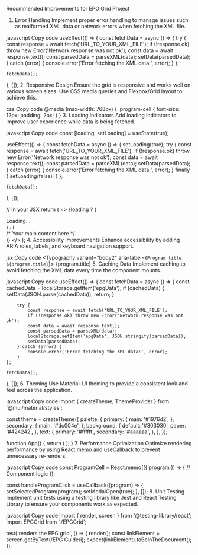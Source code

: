 Recommended Improvements for EPG Grid Project
1. Error Handling
Implement proper error handling to manage issues such as malformed XML data or network errors when fetching the XML file.

javascript
Copy code
useEffect(() => {
    const fetchData = async () => {
        try {
            const response = await fetch('URL_TO_YOUR_XML_FILE');
            if (!response.ok) throw new Error('Network response was not ok');
            const data = await response.text();
            const parsedData = parseXML(data);
            setData(parsedData);
        } catch (error) {
            console.error('Error fetching the XML data:', error);
        }
    };

    fetchData();
}, []);
2. Responsive Design
Ensure the grid is responsive and works well on various screen sizes. Use CSS media queries and Flexbox/Grid layout to achieve this.

css
Copy code
@media (max-width: 768px) {
    .program-cell {
        font-size: 12px;
        padding: 2px;
    }
}
3. Loading Indicators
Add loading indicators to improve user experience while data is being fetched.

javascript
Copy code
const [loading, setLoading] = useState(true);

useEffect(() => {
    const fetchData = async () => {
        setLoading(true);
        try {
            const response = await fetch('URL_TO_YOUR_XML_FILE');
            if (!response.ok) throw new Error('Network response was not ok');
            const data = await response.text();
            const parsedData = parseXML(data);
            setData(parsedData);
        } catch (error) {
            console.error('Error fetching the XML data:', error);
        } finally {
            setLoading(false);
        }
    };

    fetchData();
}, []);

// In your JSX
return (
    <>
        {loading ? (
            <div>Loading...</div>
        ) : (
            <div>/* Your main content here */</div>
        )}
    </>
);
4. Accessibility Improvements
Enhance accessibility by adding ARIA roles, labels, and keyboard navigation support.

jsx
Copy code
<Typography variant="body2" aria-label={`Program title: ${program.title}`}>
    {program.title}
</Typography>
5. Caching Data
Implement caching to avoid fetching the XML data every time the component mounts.

javascript
Copy code
useEffect(() => {
    const fetchData = async () => {
        const cachedData = localStorage.getItem('epgData');
        if (cachedData) {
            setData(JSON.parse(cachedData));
            return;
        }

        try {
            const response = await fetch('URL_TO_YOUR_XML_FILE');
            if (!response.ok) throw new Error('Network response was not ok');
            const data = await response.text();
            const parsedData = parseXML(data);
            localStorage.setItem('epgData', JSON.stringify(parsedData));
            setData(parsedData);
        } catch (error) {
            console.error('Error fetching the XML data:', error);
        }
    };

    fetchData();
}, []);
6. Theming
Use Material-UI theming to provide a consistent look and feel across the application.

javascript
Copy code
import { createTheme, ThemeProvider } from '@mui/material/styles';

const theme = createTheme({
    palette: {
        primary: {
            main: '#1976d2',
        },
        secondary: {
            main: '#dc004e',
        },
        background: {
            default: '#303030',
            paper: '#424242',
        },
        text: {
            primary: '#ffffff',
            secondary: '#aaaaaa',
        },
    },
});

function App() {
    return (
        <ThemeProvider theme={theme}>
            <EPGGrid data={data} />
        </ThemeProvider>
    );
}
7. Performance Optimization
Optimize rendering performance by using React.memo and useCallback to prevent unnecessary re-renders.

javascript
Copy code
const ProgramCell = React.memo(({ program }) => {
    // Component logic
});

const handleProgramClick = useCallback((program) => {
    setSelectedProgram(program);
    setModalOpen(true);
}, []);
8. Unit Testing
Implement unit tests using a testing library like Jest and React Testing Library to ensure your components work as expected.

javascript
Copy code
import { render, screen } from '@testing-library/react';
import EPGGrid from './EPGGrid';

test('renders the EPG grid', () => {
    render(<EPGGrid data={mockData} />);
    const linkElement = screen.getByText(/EPG Guide/i);
    expect(linkElement).toBeInTheDocument();
});
